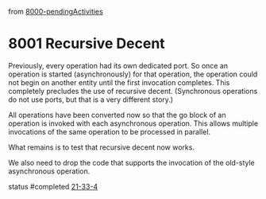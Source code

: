 from [8000-pendingActivities](8000-pendingActivities.md)
# 8001 Recursive Decent
Previously, every operation had its own dedicated port. So once an operation
is started (asynchronously) for that operation, the operation could not begin on another entity until
the first invocation completes. This completely precludes the use of recursive decent.
(Synchronous operations do not use ports, but that is a very different story.)

All operations have been converted now so that the go block of an operation is invoked with each asynchronous operation. This allows multiple invocations of the same operation to be processed in parallel.

What remains is to test that recursive decent now works.

We also need to drop the code that supports the invocation of the old-style asynchronous operation.

status #completed  [21-33-4](21-33-4.md)